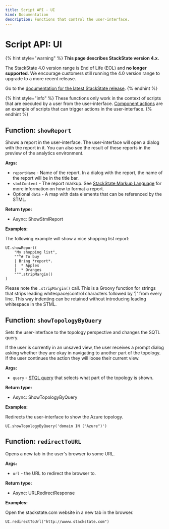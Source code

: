```yaml
---
title: Script API - UI
kind: Documentation
description: Functions that control the user-interface.
---
```


# Script API: UI


{% hint style="warning" %}
**This page describes StackState version 4.x.**

The StackState 4.0 version range is End of Life (EOL) and **no longer supported**. We encourage customers still running the 4.0 version range to upgrade to a more recent release.

Go to the [documentation for the latest StackState release](https://docs.stackstate.com/).
{% endhint %}

{% hint style="info" %}
These functions only work in the context of scripts that are executed by a user from the user-interface. [Component actions](../../../configure/component_actions.md) are an example of scripts that can trigger actions in the user-interface.
{% endhint %}

## Function: `showReport`

Shows a report in the user-interface. The user-interface will open a dialog with the report in it. You can also see the result of these reports in the preview of the analytics environment.

**Args:**

* `reportName` - Name of the report. In a dialog with the report, the name of the report will be in the title bar.
* `stmlContent` - The report markup. See [StackState Markup Language](../../stml/) for more information on how to format a report.
* Optional `data` - A map with data elements that can be referenced by the STML.

**Return type:**

* Async: ShowStmlReport

**Examples:**

The following example will show a nice shopping list report:

```text
UI.showReport(
    "My shopping list",
    """# To buy
    | Bring *report*.
    |  * Apples
    |  * Oranges
    """.stripMargin()
)
```

Please note the `.stripMargin()` call. This is a Groovy function for strings that strips leading whitespace/control characters followed by '\|' from every line. This way indenting can be retained without introducing leading whitespace in the STML.

## Function: `showTopologyByQuery`

Sets the user-interface to the topology perspective and changes the SQTL query.

If the user is currently in an unsaved view, the user receives a prompt dialog asking whether they are okay in navigating to another part of the topology. If the user continues the action they will loose their current view.

**Args:**

* `query` - [STQL query](../../../configure/topology_selection_advanced.md) that selects what part of the topology is shown.

**Return type:**

* Async: ShowTopologyByQuery

**Examples:**

Redirects the user-interface to show the Azure topology.

```text
UI.showTopologyByQuery('domain IN ("Azure")')
```

## Function: `redirectToURL`

Opens a new tab in the user's browser to some URL.

**Args:**

* `url` - the URL to redirect the browser to.

**Return type:**

* Async: URLRedirectResponse

**Examples:**

Open the stackstate.com website in a new tab in the browser.

```text
UI.redirectToUrl("http://wwww.stackstate.com")
```

